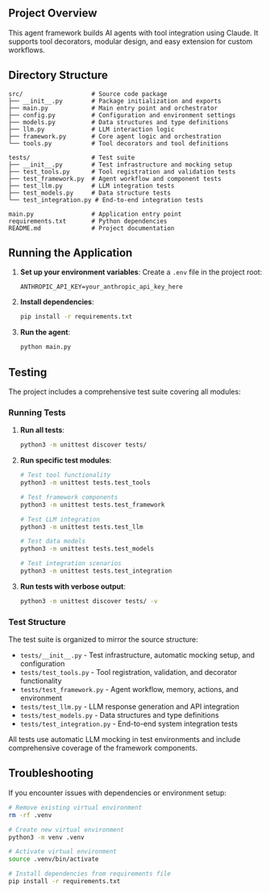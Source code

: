 ## Project Overview
This agent framework builds AI agents with tool integration using Claude. It supports tool decorators, modular design, and easy extension for custom workflows.

## Directory Structure
```
src/                   # Source code package
├── __init__.py        # Package initialization and exports
├── main.py            # Main entry point and orchestrator
├── config.py          # Configuration and environment settings
├── models.py          # Data structures and type definitions
├── llm.py             # LLM interaction logic
├── framework.py       # Core agent logic and orchestration
└── tools.py           # Tool decorators and tool definitions

tests/                 # Test suite
├── __init__.py        # Test infrastructure and mocking setup
├── test_tools.py      # Tool registration and validation tests
├── test_framework.py  # Agent workflow and component tests
├── test_llm.py        # LLM integration tests
├── test_models.py     # Data structure tests
└── test_integration.py # End-to-end integration tests

main.py                # Application entry point
requirements.txt       # Python dependencies
README.md              # Project documentation
```

## Running the Application

1. **Set up your environment variables**:
   Create a `.env` file in the project root:
   ```
   ANTHROPIC_API_KEY=your_anthropic_api_key_here
   ```

2. **Install dependencies**:
   ```bash
   pip install -r requirements.txt
   ```

3. **Run the agent**:
   ```bash
   python main.py
   ```

## Testing

The project includes a comprehensive test suite covering all modules:

### Running Tests

1. **Run all tests**:
   ```bash
   python3 -m unittest discover tests/
   ```

2. **Run specific test modules**:
   ```bash
   # Test tool functionality
   python3 -m unittest tests.test_tools
   
   # Test framework components
   python3 -m unittest tests.test_framework
   
   # Test LLM integration
   python3 -m unittest tests.test_llm
   
   # Test data models
   python3 -m unittest tests.test_models
   
   # Test integration scenarios
   python3 -m unittest tests.test_integration
   ```

3. **Run tests with verbose output**:
   ```bash
   python3 -m unittest discover tests/ -v
   ```

### Test Structure

The test suite is organized to mirror the source structure:

- `tests/__init__.py` - Test infrastructure, automatic mocking setup, and configuration
- `tests/test_tools.py` - Tool registration, validation, and decorator functionality  
- `tests/test_framework.py` - Agent workflow, memory, actions, and environment
- `tests/test_llm.py` - LLM response generation and API integration
- `tests/test_models.py` - Data structures and type definitions
- `tests/test_integration.py` - End-to-end system integration tests

All tests use automatic LLM mocking in test environments and include comprehensive coverage of the framework components.

## Troubleshooting

If you encounter issues with dependencies or environment setup:

```bash
# Remove existing virtual environment
rm -rf .venv

# Create new virtual environment
python3 -m venv .venv

# Activate virtual environment
source .venv/bin/activate

# Install dependencies from requirements file
pip install -r requirements.txt
```


